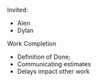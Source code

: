 Invited:
- Alen
- Dylan



Work Completion
- Definition of Done; 
- Communicating estimates 
- Delays impact other work

